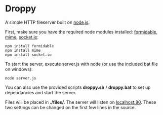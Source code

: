 Droppy
=======
A simple HTTP fileserver built on [node.js](http://nodejs.org/).

First, make sure you have the required node modules installed: [formidable](https://github.com/felixge/node-formidable), [mime](https://github.com/broofa/node-mime), [socket.io](https://github.com/learnboost/socket.io):

    npm install formidable
    npm install mime
    npm install socket.io

To start the server, execute server.js with node (or use the included bat file on windows):

    node server.js

You can also use the provided scripts **droppy.sh** / **droppy.bat** to set up dependancies and start the server.

Files will be placed in **./files/**. The server will listen on [localhost:80](http://localhost/). These two settings can be changed on the first few lines in the source.
